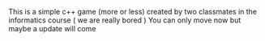 This is a simple c++ game (more or less) created by two classmates in the informatics course ( we are really bored )
You can only move now but maybe a update will come
